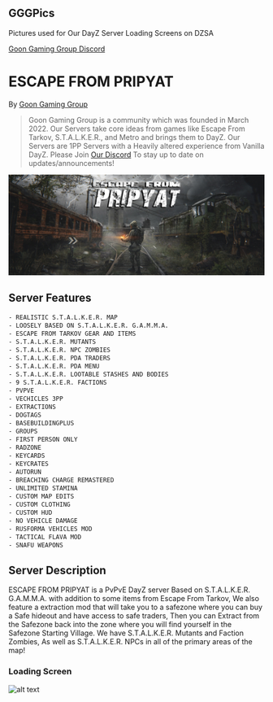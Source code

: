## GGGPics

Pictures used for Our DayZ Server Loading Screens on DZSA

[Goon Gaming Group Discord](https://discord.gg/goongaminggroup "GGG Discord")


# ESCAPE FROM PRIPYAT

By [Goon Gaming Group](https://discord.gg/goongaminggroup "GoonGamingGroup Discord")


> Goon Gaming Group is a community which was founded in March 2022. Our Servers take core ideas from games like Escape From Tarkov, S.T.A.L.K.E.R., and Metro and brings them to DayZ. Our Servers are 1PP Servers with a Heavily altered experience from Vanilla DayZ. Please Join [Our Discord](https://discord.gg/goongaminggroup "GoonGamingGroup Discord") To stay up to date on updates/announcements!


![alt text](https://github.com/BehrTheDon/GGGPics/blob/main/EFP2.png?raw=true "Stalker Hype")


## Server Features

    - REALISTIC S.T.A.L.K.E.R. MAP
    - LOOSELY BASED ON S.T.A.L.K.E.R. G.A.M.M.A.
    - ESCAPE FROM TARKOV GEAR AND ITEMS
    - S.T.A.L.K.E.R. MUTANTS
    - S.T.A.L.K.E.R. NPC ZOMBIES
    - S.T.A.L.K.E.R. PDA TRADERS
    - S.T.A.L.K.E.R. PDA MENU
    - S.T.A.L.K.E.R. LOOTABLE STASHES AND BODIES
    - 9 S.T.A.L.K.E.R. FACTIONS
    - PVPVE
    - VECHICLES 3PP
    - EXTRACTIONS
    - DOGTAGS
    - BASEBUILDINGPLUS
    - GROUPS
    - FIRST PERSON ONLY
    - RADZONE
    - KEYCARDS
    - KEYCRATES
    - AUTORUN
    - BREACHING CHARGE REMASTERED
    - UNLIMITED STAMINA
    - CUSTOM MAP EDITS
    - CUSTOM CLOTHING
    - CUSTOM HUD
    - NO VEHICLE DAMAGE
    - RUSFORMA VEHICLES MOD
    - TACTICAL FLAVA MOD
    - SNAFU WEAPONS

## Server Description

ESCAPE FROM PRIPYAT is a PvPvE DayZ server Based on S.T.A.L.K.E.R. G.A.M.M.A. with addition to some items from Escape From Tarkov, We also feature a extraction mod that will take you to a safezone where you can buy a Safe hideout and have access to safe traders, Then you can Extract from the Safezone back into the zone where you will find yourself in the Safezone Starting Village. We have S.T.A.L.K.E.R. Mutants and Faction Zombies, As well as S.T.A.L.K.E.R. NPCs in all of the primary areas of the map!


### Loading Screen

![alt text](https://github.com/BehrTheDon/GGGPics/blob/main/EscapeFromPripyatLoadingScreen.png?raw=true "Loading Screen")
